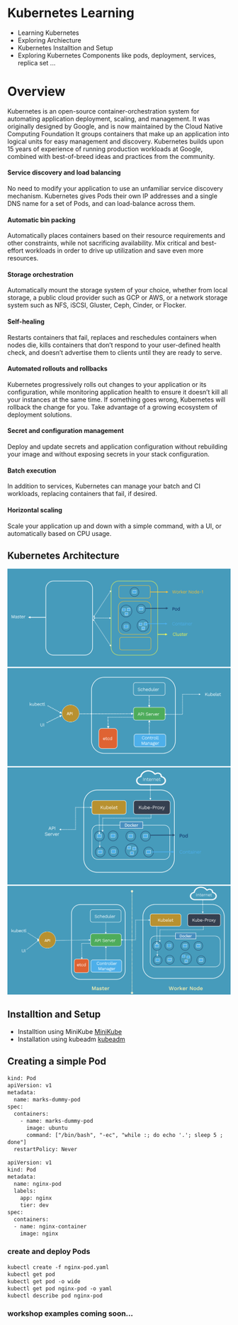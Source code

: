 # Kubernetes Learning 

 - Learning Kubernetes
 - Exploring Archiecture
 - Kubernetes Installtion and Setup
 - Exploring Kubernetes Components like pods, deployment, services, replica set ...

# Overview

Kubernetes is an open-source container-orchestration system for automating application deployment, scaling, and management. It was originally designed by Google, and is now maintained by the Cloud Native Computing Foundation
It groups containers that make up an application into logical units for easy management and discovery. Kubernetes builds upon 15 years of experience of running production workloads at Google, combined with best-of-breed ideas and practices from the community.
#### Service discovery and load balancing
No need to modify your application to use an unfamiliar service discovery mechanism. Kubernetes gives Pods their own IP addresses and a single DNS name for a set of Pods, and can load-balance across them.
####  Automatic bin packing
Automatically places containers based on their resource requirements and other constraints, while not sacrificing availability. Mix critical and best-effort workloads in order to drive up utilization and save even more resources.
####  Storage orchestration
Automatically mount the storage system of your choice, whether from local storage, a public cloud provider such as GCP or AWS, or a network storage system such as NFS, iSCSI, Gluster, Ceph, Cinder, or Flocker.
####  Self-healing
Restarts containers that fail, replaces and reschedules containers when nodes die, kills containers that don’t respond to your user-defined health check, and doesn’t advertise them to clients until they are ready to serve.
####  Automated rollouts and rollbacks
Kubernetes progressively rolls out changes to your application or its configuration, while monitoring application health to ensure it doesn’t kill all your instances at the same time. If something goes wrong, Kubernetes will rollback the change for you. Take advantage of a growing ecosystem of deployment solutions.
####  Secret and configuration management
Deploy and update secrets and application configuration without rebuilding your image and without exposing secrets in your stack configuration.
####  Batch execution
In addition to services, Kubernetes can manage your batch and CI workloads, replacing containers that fail, if desired.
####  Horizontal scaling
Scale your application up and down with a simple command, with a UI, or automatically based on CPU usage.

## Kubernetes Architecture
![alt text](screens/01.png)
![alt text](screens/02.png)
![alt text](screens/03.png)
![alt text](screens/04.png)


## Installtion and Setup

 - Installtion using MiniKube [MiniKube]('./MiniKube.txt')
 - Installation using kubeadm  [kubeadm]('./Kubeadm.txt')

## Creating a simple Pod 

```
kind: Pod
apiVersion: v1
metadata:
  name: marks-dummy-pod
spec:
  containers:
    - name: marks-dummy-pod
      image: ubuntu
      command: ["/bin/bash", "-ec", "while :; do echo '.'; sleep 5 ; done"]
  restartPolicy: Never
```

```
apiVersion: v1
kind: Pod
metadata:
  name: nginx-pod
  labels:
    app: nginx
    tier: dev
spec:
  containers:
  - name: nginx-container
    image: nginx
 ```   

 ### create and deploy Pods

 ```
 kubectl create -f nginx-pod.yaml
kubectl get pod
kubectl get pod -o wide
kubectl get pod nginx-pod -o yaml
kubectl describe pod nginx-pod
 ```

  ### workshop examples coming soon...






